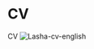 # CV
CV
<img src="https://i.ibb.co/rmzrvH1/Lasha-cv-english.jpg" alt="Lasha-cv-english" border="0" />
